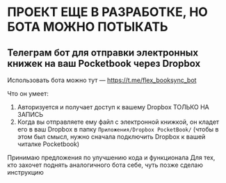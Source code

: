# ПРОЕКТ ЕЩЕ В РАЗРАБОТКЕ, НО БОТА МОЖНО ПОТЫКАТЬ
## Телеграм бот для отправки электронных книжек на ваш Pocketbook через Dropbox

Использовать бота можно тут — https://t.me/flex_booksync_bot

Что он умеет:
1. Авторизуется и получает доступ к вашему Dropbox ТОЛЬКО НА ЗАПИСЬ
2. Когда вы отправляете ему файл с электронной книжкой, он кладет его в ваш Dropbox в папку `Приложения/Dropbox PocketBook/` (чтобы в этом был смысл, нужно сначала подключить Dropbox к вашей читалке Pocketbook)

Принимаю предложения по улучшению кода и функционала
Для тех, кто захочет поднять аналогичного бота себе, чуть позже сделаю инструкцию
